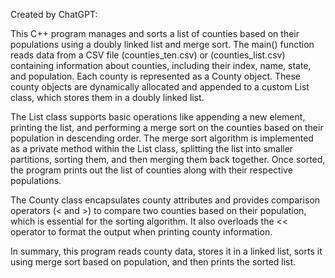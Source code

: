 Created by ChatGPT:

This C++ program manages and sorts a list of counties based on their populations using a doubly linked list and merge sort. The main() function reads data from a CSV file (counties_ten.csv) or (counties_list.csv) containing information about counties, including their index, name, state, and population. Each county is represented as a County object. These county objects are dynamically allocated and appended to a custom List class, which stores them in a doubly linked list.

The List class supports basic operations like appending a new element, printing the list, and performing a merge sort on the counties based on their population in descending order. The merge sort algorithm is implemented as a private method within the List class, splitting the list into smaller partitions, sorting them, and then merging them back together. Once sorted, the program prints out the list of counties along with their respective populations.

The County class encapsulates county attributes and provides comparison operators (< and >) to compare two counties based on their population, which is essential for the sorting algorithm. It also overloads the << operator to format the output when printing county information.

In summary, this program reads county data, stores it in a linked list, sorts it using merge sort based on population, and then prints the sorted list.

